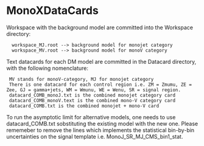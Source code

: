 # MonoXDataCards

Workspace with the background model are committed into the Workspace directory:

	  workspace_MJ.root --> background model for monojet category
	  workspace_MV.root --> background model for monoV category


Text datacards for each DM model are committed in the Datacard directory, with the following nomenclature:

     MV stands for monoV-category, MJ for monojet category
     There is one datacard for each control region i.e. ZM = Zmumu, ZE = Zee, GJ = gamma+jets, WM = Wmunu, WE = Wenu, SR = signal region.
     datacard_COMB_monoJ.txt is the combined monojet category card 
     datacard_COMB_monoV.text is the combined mono-V category card
     datacard_COMB.txt is the combined monojet + mono-V card


To run the asymptotic limit for alternative models, one needs to use datacard_COMB.txt sobstituting the existing model with the new one. Please rememeber to remove the lines which implements the statistical bin-by-bin uncertainties on the signal template i.e. MonoJ_SR_MJ_CMS_bin1_stat.